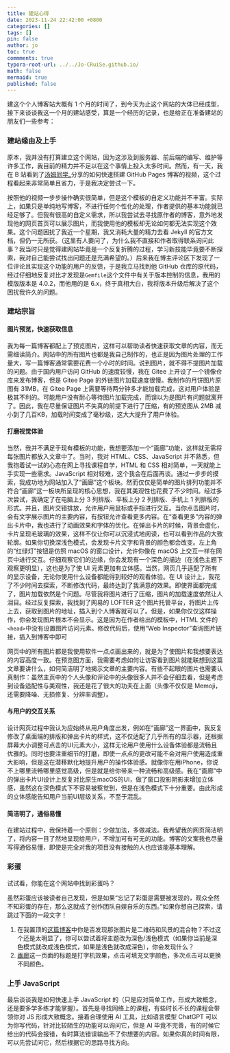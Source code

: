 ```yaml
---
title: 建站心得
date: 2023-11-24 22:42:00 +0800
categories: []
tags: []
pin: false
author: jo
toc: true
commments: true
typora-root-url: ../../Jo-CRuiSe.github.io/
math: false
mermaid: true
published: false
---
```


建这个个人博客站大概有 1 个月的时间了，到今天为止这个网站的大体已经成型，接下来谈谈我这一个月的建站感受，算是一个经历的记录，也是给正在准备建站的朋友们一些参考：

### 建站缘由及上手

原本，我并没有打算建立这个网站，因为这涉及到服务器、前后端的编写、维护等许多工作，我目前的精力并不足以在这个事情上投入太多时间。然而，有一天，我在 B 站看到了[汤姆同学_](https://space.bilibili.com/165087084)分享的如何快速搭建 GitHub Pages 博客的视频，这个过程看起来非常简单且省力，于是我决定尝试一下。

按照他的视频一步步操作确实很简单，但是这个模板的自定义功能并不丰富。实际上，如果只是单纯地写博客，不进行任何个性化的处理，作者提供的基本功能就已经足够了。但我有很高的自定义需求，所以我尝试去寻找原作者的博客，意外地发现他的网页首页可以展示图片，而我使用他的模板却无论如何都无法实现这个效果。这个问题困扰了我近一个星期，我又消耗大量的精力去看 Jekyll 的官方文档，但仍一无所获。（这里有人要问了，为什么我不直接和作者取得联系询问此事？我当时只是觉得建网站毕竟是一个反复折腾的过程，学习新技能毕竟要不断探索，我对自己能尝试找出问题还是充满希望的。）后来我在博主评论区下发现了一位评论且实现这个功能的用户的反馈，于是我立马找到他 GitHub 仓库的原代码，经过仔细地反复对比才发现是`Gemfile`这个文件中有关于版本控制的信息，我用的模版版本是 4.0.2，而他用的是 6.x，终于真相大白，我将版本升级后解决了这个困扰我许久的问题。

### 建站宗旨

#### 图片预览，快速获取信息

我为每一篇博客都配上了预览图片，这样可以帮助读者快速获取文章的内容，而无需细读简介。网站中的所有图片也都是我自己制作的，也正是因为图片处理的工作量大，写一篇博客通常需要花费一个小时的时间。说到图片，就不得不提图片加载的问题。由于国内用户访问 GitHub 的速度较慢，我在 Gitee 上开设了一个镜像仓库来发布博客，但是 Gitee Page 的外链图片加载速度很慢。我制作的月饼图片原图有 31MB，在 Gitee Page 上需要等待两分钟多才能加载完成，这对用户体验是极其不利的。可能用户没有耐心等待图片加载完成，而误以为是图片有问题就离开了。因此，我在尽量保证图片不失真的前提下进行了压缩，有的预览图从 2MB 减小到了几百KB，加载时间变成了毫秒级，这大大提升了用户体验。

#### 打磨视觉体验

当然，我并不满足于现有模板的功能，我想要添加一个“画廊”功能，这样就无需将每张图片都放入文章中了。当时，我对 HTML、CSS、JavaScript 并不熟悉，但我抱着试一试的心态在网上寻找课程自学，HTML 和 CSS 相对简单，一天就能上手实现一些需求。JavaScript 相对较难，这个我会在后面再谈。通过一步步的摸索，我成功地为网站加入了“画廊”这个板块。然而仅仅是简单的图片排列功能并不符合“画廊”这一板块所呈现的核心思想，我在其美观性也花费了不少时间。经过多次尝试，我确定了在电脑上分 3 列排版、平板上分 2 列排版、手机上 1 列排版的形式。并且，图片交错排放，允许用户用鼠标或手指进行交互。当你点击图片时，会有文字展示图片的主要内容，有按钮允许查看更多内容。在“查看更多”内容的弹出卡片中，我也进行了动画效果和字体的优化。在弹出卡片的时候，背景会虚化，卡片呈现毛玻璃的效果，这样不仅让你可以沉浸式地阅读，也可以看到作品的大致轮廓。如果你切换深浅色模式，会发现卡片文字和背景的颜色都会改变。左上角的“红绿灯”按钮是仿照 macOS 的窗口设计，允许你像在 macOS 上交互一样在网页中进行交互。仔细观察它们的边缘，你会发现有一个深色的描边（在浅色主题下观察更明显），这也是为了使 UI 元素更加有立体感。当然，网页几乎适配了所有的显示设备，无论你使用什么设备都能得到较好的观看体验。在 UI 设计上，我花了不少时间去探索，不断修改代码，最终达到了我满意的效果。即使界面都完成了，图片加载依然是个问题。尽管我将图片进行了压缩，图片的加载速度依然让人泪目。经过反复探索，我找到了网易的 LOFTER 这个图片托管平台，将图片上传上去，获取到图片的地址，插入到个人博客就可以了。但是，如果你仅仅这样操作，你会发现图片根本不会显示。这是因为在作者给出的模板中，HTML 文件的`<head>`中没有设置图片访问元素。修改代码后，使用“Web Inspector”查询图片链接，插入到博客中即可

网页中的所有图片都是我使用软件一点点画出来的，就是为了使图片和我想要表达的内容高度一致。在预览图方面，我需要考虑如何让访客看到图片就能联想到这篇文章要讲什么，如何简洁明了地揭示文章的主要内容。有些不起眼的图片也需要认真制作：虽然主页中的个人头像和评论中的头像很多人并不会仔细去看，但是考虑到设备适配性与美观性，我还是花了很大的功夫在上面（头像不仅仅是 Memoji，还需要降噪、无损修复、分辨率调整）。

#### 与用户的交互关系

设计网页过程中我认为应始终从用户角度出发，例如在“画廊”这一界面中，我反复修改了桌面端的排版和弹出卡片的样式，这不仅适配了几乎所有的显示器，还根据屏幕大小调整可点击的UI元素大小，这样无论用户使用什么设备体验都是流畅且优雅的。同时也要注重细节的打磨，即使一点点的更改可能不会对用户使用造成重大影响，但是这在潜移默化地提升用户的操作体验感。就像你在用iPhone，你说不上哪里流畅哪里感觉高级，但是就是给你带来一种流畅和高级感。我在“画廊”中的弹出卡片UI设计上反复对比原生macOS的UI，做了窗口投影阴影来增加立体感，虽然这在深色模式下不容易被察觉到，但是在浅色模式下十分重要。由此形成的立体感能告知用户当前UI层级关系，不至于混乱。

#### 简洁明了，通俗易懂

在建站过程中，我保持着一个原则：少做加法，多做减法。我希望我的网页简洁明了，将内容一目了然地呈现给用户，不增加可有可无的功能。博客的文案我也尽量写得通俗易懂，即使是完全对我的项目没有接触的人也应该能基本理解。

### 彩蛋

试试看，你能在这个网站中找到彩蛋吗？

虽然彩蛋应该被读者自己发现，但是如果“忘记了彩蛋是需要被发现的，观众全然不知彩蛋的存在，那么这就成了创作团队自娱自乐的东西。”如果你想自己探索，请跳过下面的一段文字！

1. 在我置顶的[这篇博客](https://jo-cruise.gitee.io)中你是否发现那张图片是二维码和风景的混合物？不过这个还是太明显了，你可以尝试着将主题改为深色/浅色模式（如果你当前是深色模式就改成浅色模式，如果是浅色就改成深色），你会发现什么？
2. [画廊]()这一页面的标题是打字机效果，点击可填充文字颜色，多次点击可以更换不同颜色。

### 上手 JavaScript

最后谈谈我是如何快速上手 JavaScript 的（只是应对简单工作，形成大致概念，还是要多学多练才能掌握）。首先是寻找网络上的课程，有些时长不长的课程会带领你对 JS 形成大致概念。接着合理使用 AI 工具，比如语言模型 ChatGPT 可以为你写代码，针对比较陌生的功能可以询问它，但是 AI 毕竟不完善，有的时候它给出的代码会报错，有时算法错误输出不了你想要的内容。如果你真的时间有限，可以先尝试问它，然后根据它的思路寻找方向。
